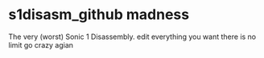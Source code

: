s1disasm_github madness
============

The very (worst) Sonic 1 Disassembly. 
edit everything you want there is no limit go crazy agian 


